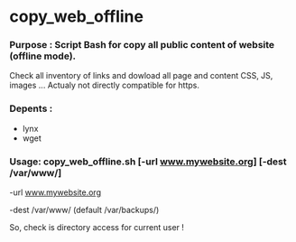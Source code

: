 # copy_web_offline

### Purpose : Script Bash for copy all public content of website (offline mode). 

Check all inventory of links and dowload all page and content CSS, JS, images ... 
Actualy not directly compatible for https. 

### Depents :
- lynx
- wget

### Usage: copy_web_offline.sh [-url www.mywebsite.org] [-dest /var/www/]
-url	www.mywebsite.org

-dest /var/www/ (default /var/backups/)

So, check is directory access for current user !
